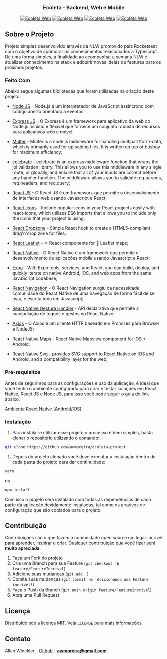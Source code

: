 <!--
*** Obrigado por estar vendo esse README. Se você tiver alguma sugestão
*** que possa melhorá-lo ainda mais dê um fork no repositório e crie uma Pull
*** Request ou abra uma Issue com a tag "sugestão".
*** Obrigado novamente! :D
-->

<!-- PROJECT SHIELDS -->

<!-- [![GitHub issues](https://img.shields.io/github/issues-raw/rocketseat/react-native-template-rocketseat-basic.svg)](https://github.com/awmoreira/ecoleta-project/issues)
[![GitHub last commit](https://img.shields.io/github/last-commit/rocketseat/react-native-template-rocketseat-basic.svg)](https://github.com/awmoreira/ecoleta-project/commits/master)
[![NPM](https://img.shields.io/npm/l/react-native-template-rocketseat-basic.svg)](https://choosealicense.com/licenses/mit)
-->

<!-- PROJECT LOGO -->
<br />
<p align="center">
   <h3 align="center">Ecoleta - Backend, Web e Mobile </h3>
</p>
<p align="center">
   <a href="https://unsplash.com/photos/yuFaa6HnvjU"><img src="https://images.unsplash.com/photo-1591481787657-e372e002d3bb?ixlib=rb-1.2.1&ixid=eyJhcHBfaWQiOjEyMDd9&auto=format&fit=crop&w=3360&q=80" alt="Ecoleta Web" border="0"></a> 
   <a href="https://unsplash.com/photos/-VF4UqpPCoM"><img src="https://images.unsplash.com/photo-1591481787592-bc6fb99ebe68?ixlib=rb-1.2.1&ixid=eyJhcHBfaWQiOjEyMDd9&auto=format&fit=crop&w=2600&q=80" alt="Ecoleta Web" border="0"></a> 
   <a href="https://unsplash.com/photos/-VF4UqpPCoM"><img src="https://images.unsplash.com/photo-1591481788033-d03f06b818f9?ixlib=rb-1.2.1&ixid=eyJhcHBfaWQiOjEyMDd9&auto=format&fit=crop&w=3360&q=80" alt="Ecoleta Web" border="0"></a>
   <a href="https://unsplash.com/photos/fxwfCF4X0Vo"><img src="https://images.unsplash.com/photo-1591481787632-17bd11b9260c?ixlib=rb-1.2.1&ixid=eyJhcHBfaWQiOjEyMDd9&auto=format&fit=crop&w=2600&q=80" alt="Ecoleta Web" border="0"></a>
</p>

<!-- ABOUT THE PROJECT -->

## Sobre o Projeto

Projeto simples desenvolvido através da NLW promovido pela Rocketseat com o objetivo de aprimorar os conhecimentos relacionados a Typescript.
De uma forma simples, a finalidade ao acompanhar a semana NLW é atualizar conhecimento na stack e adquirir novas ideias de features para os próximos projetos.

### Feito Com

Abaixo segue algumas bibliotecas que foram utilizadas na criação deste projeto:

- [Node JS](https://nodejs.org/) - Node.js é um interpretador de JavaScript assíncrono com código aberto orientado a eventos;
- [Express JS](https://expressjs.com/pt-br/) - O Express é um framework para aplicativo da web do Node.js mínimo e flexível que fornece um conjunto robusto de recursos para aplicativos web e móvel;
- [Multer](https://www.npmjs.com/package/multer/) - Multer is a node.js middleware for handling multipart/form-data, which is primarily used for uploading files. It is written on top of busboy for maximum efficiency;
- [celebrate](https://www.npmjs.com/package/celebrate/) - celebrate is an express middleware function that wraps the joi validation library. This allows you to use this middleware in any single route, or globally, and ensure that all of your inputs are correct before any handler function. The middleware allows you to validate req.params, req.headers, and req.query;
- [React JS](https://pt-br.reactjs.org/) - O React JS é um framework que permite o desenvolvimento de interfaces web usando Javascript e React;
- [React Icons](https://react-icons.github.io/react-icons/) - Include popular icons in your React projects easily with react-icons, which utilizes ES6 imports that allows you to include only the icons that your project is using;
- [React Dropzone](https://react-dropzone.js.org/) - Simple React hook to create a HTML5-compliant drag'n'drop zone for files;
- [React Leaflet](https://react-leaflet.js.org/) - ⚛️ React components for 🍃 Leaflet maps;

- [React Native](http://facebook.github.io/react-native/) - O React Native é um framework que permite o desenvolvimento de aplicações mobile usando Javascript e React;
- [Expo](http://expo.io/) - With Expo tools, services, and React, you can build, deploy, and quickly iterate on native Android, iOS, and web apps from the same JavaScript codebase;
- [React Navigation](https://reactnavigation.org/) - O React Navigation surgiu da necessidade comunidade do React Native de uma navegação de forma fácil de se usar, e escrita toda em Javascript;
- [React Native Gesture Handler](https://kmagiera.github.io/react-native-gesture-handler/) - API declarativa que permite a manipulação de toques e gestos no React Native;
- [Axios](https://github.com/axios/axios) - O Axios é um cliente HTTP baseado em Promises para Browser e NodeJS;
- [React Native Maps](https://github.com/react-native-community/react-native-maps/) - React Native Mapview component for iOS + Android;
- [React Native Svg](https://www.npmjs.com/package/react-native-svg/) - provides SVG support to React Native on iOS and Android, and a compatibility layer for the web;

<!-- GETTING STARTED -->

### Pré-requisitos

Antes de seguirmos para as configurações e uso da aplicação, é ideal que você tenha o ambiente configurado para criar e testar soluções em React Native, React JS e Node JS, para isso você pode seguir o guia do link abaixo:

[Ambiente React Native (Android/iOS)](https://github.com/Rocketseat/ambiente-react-native)

### Instalação

1. Para instalar e utilizar esse projeto o processo é bem simples, basta clonar o repositório utilizando o comando:

```sh
git clone https://github.com/awmoreira/ecoleta-project
```

1. Depois do projeto clonado você deve executar a instalação dentro de cada pasta do projeto para dar continuidade:

```sh
yarn
```

ou

```sh
npm install
```

Com isso o projeto será instalado com todas as dependências de cada parte da aplicação devidamente instaladas, tal como os arquivos de configuração que são copiados para o projeto.

<!-- CONTRIBUTING -->

## Contribuição

Contribuições são o que fazem a comunidade open source um lugar incrível para aprender, inspirar e criar. Qualquer contribuição que você fizer será **muito apreciada**.

1. Faça um Fork do projeto
2. Crie uma Branch para sua Feature (`git checkout -b feature/FeatureIncrivel`)
3. Adicione suas mudanças (`git add .`)
4. Comite suas mudanças (`git commit -m 'Adicionando uma Feature incrível!`)
5. Faça o Push da Branch (`git push origin feature/FeatureIncrivel`)
6. Abra uma Pull Request

<!-- LICENSE -->

## Licença

Distribuído sob a licença MIT. Veja `LICENSE` para mais informações.

<!-- CONTACT -->

## Contato

Allan Winckler - [Github](https://github.com/awmoreira) - **awmoreira@gmail.com**
